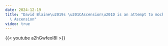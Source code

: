 ```yaml
---
date: 2024-12-19
title: "David Blaine\u2019s \u201CAscension\u201D is an attempt to mock Jesus\u2019\
  \ Ascension"
video: true
---
```



{{< youtube a2hGwfeoI8I >}}
